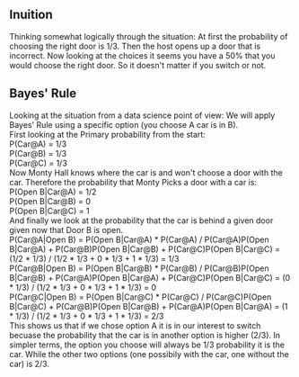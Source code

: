 
## Inuition
Thinking somewhat logically through the situation: At first the probability of choosing the right door is 1/3. Then the host opens up a door that is incorrect. Now looking at the choices it seems you have a 50% that you would choose the right door. So it doesn't matter if you switch or not. <br>

## Bayes' Rule
Looking at the situation from a data science point of view: We will apply Bayes' Rule using a specific option (you choose A car is in B). <br>
First looking at the Primary probability from the start: <br>
P(Car@A) = 1/3 <br>
P(Car@B) = 1/3 <br>
P(Car@C) = 1/3 <br>
Now Monty Hall knows where the car is and won't choose a door with the car. Therefore the probability that Monty Picks a door with a car is: <br>
P(Open B|Car@A) = 1/2 <br>
P(Open B|Car@B) = 0 <br>
P(Open B|Car@C) = 1 <br>
And finally we look at the probability that the car is behind a given door given now that Door B is open. <br>
P(Car@A|Open B) = P(Open B|Car@A) * P(Car@A) / P(Car@A)P(Open B|Car@A) + P(Car@B)P(Open B|Car@B) + P(Car@C)P(Open B|Car@C) = (1/2 * 1/3) / (1/2 * 1/3 + 0 * 1/3 + 1 * 1/3) = 1/3 <br>
P(Car@B|Open B) = P(Open B|Car@B) * P(Car@B) / P(Car@B)P(Open B|Car@B) + P(Car@A)P(Open B|Car@A) + P(Car@C)P(Open B|Car@C) = (0 * 1/3) / (1/2 * 1/3 + 0 * 1/3 + 1 * 1/3) = 0 <br>
P(Car@C|Open B) = P(Open B|Car@C) * P(Car@C) / P(Car@C)P(Open B|Car@C) + P(Car@B)P(Open B|Car@B) + P(Car@A)P(Open B|Car@A) = (1 * 1/3) / (1/2 * 1/3 + 0 * 1/3 + 1 * 1/3) = 2/3 <br>
This shows us that if we chose option A it is in our interest to switch becuase the probability that the car is in another option is higher (2/3). In simpler terms, the option you choose will always be 1/3 probability it is the car. While the other two options (one possibily with the car, one without the car) is 2/3. 


```python

```
